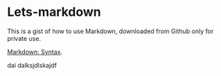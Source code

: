 Lets-markdown
=============

This is a gist of how to use Markdown, downloaded from Github only for private use.

[Markdown: Syntax][eng-doc].

[eng-doc]:http://daringfireball.net/projects/markdown/syntax

dai dalksjdlskajdf